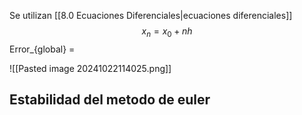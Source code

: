 Se utilizan [[8.0 Ecuaciones Diferenciales|ecuaciones diferenciales]]
$$x_{n}=x_{0}+nh $$
Error_{global} = 

![[Pasted image 20241022114025.png]]

## Estabilidad del metodo de euler 